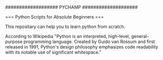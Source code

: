 ################### PYCHAMP ####################

=== Python Scripts for Absolute Beginners ===

This repositary can help you to learn python from scratch.

According to Wikipedia "Python is an interpreted, high-level, general-purpose programming language. Created by Guido van Rossum and first released in 1991, Python's design philosophy emphasizes code readability with its notable use of significant whitespace."
